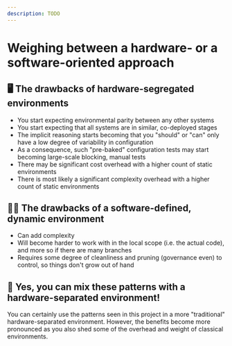 ```yaml
---
description: TODO
---
```


# Weighing between a hardware- or a software-oriented approach

## 🖥️ The drawbacks of hardware-segregated environments

- You start expecting environmental parity between any other systems
- You start expecting that all systems are in similar, co-deployed stages
- The implicit reasoning starts becoming that you "should" or "can" only have a low degree of variability in configuration
- As a consequence, such "pre-baked" configuration tests may start becoming large-scale blocking, manual tests
- There may be significant cost overhead with a higher count of static environments
- There is most likely a significant complexity overhead with a higher count of static environments

## 🧑‍💻 The drawbacks of a software-defined, dynamic environment

- Can add complexity
- Will become harder to work with in the local scope (i.e. the actual code), and more so if there are many branches
- Requires some degree of cleanliness and pruning (governance even) to control, so things don't grow out of hand

## 🎨 Yes, you can mix these patterns with a hardware-separated environment!

You can certainly use the patterns seen in this project in a more "traditional" hardware-separated environment. However, the benefits become more pronounced as you also shed some of the overhead and weight of classical environments.
